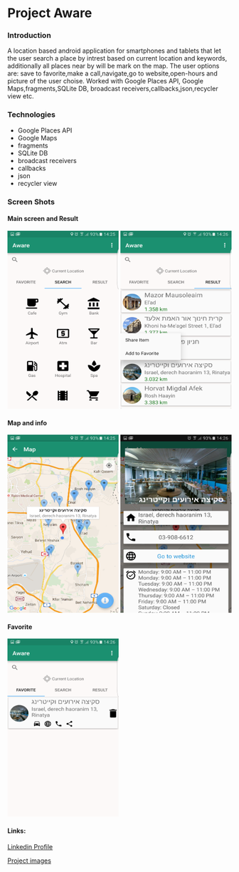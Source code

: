 # Project Aware

### Introduction
A location based android application for smartphones and tablets that let the user search a place by intrest based on current location and keywords, additionally all places near by will be  mark on the map.
The user options are: save to favorite,make a call,navigate,go to website,open-hours and picture of the user choise.
Worked with Google Places API, Google Maps,fragments,SQLite DB, broadcast receivers,callbacks,json,recycler view etc.

### Technologies 

* Google Places API
* Google Maps
* fragments
* SQLite DB
* broadcast receivers
* callbacks
* json 
* recycler view

### Screen Shots

#### Main screen and Result
<img src=https://github.com/dt170/Aware/blob/master/images/main.png width="250" height="400">  <img src=https://github.com/dt170/Aware/blob/master/images/result.png width="250" height="400">

#### Map and info

<img src=https://github.com/dt170/Aware/blob/master/images/map.png width="250" height="400">  <img src=https://github.com/dt170/Aware/blob/master/images/info.png width="250" height="400">

#### Favorite

<img src=https://github.com/dt170/Aware/blob/master/images/fav.png width="250" height="400">


#### Links:
[Linkedin Profile](https://www.linkedin.com/in/dvir-toledano-b462a8113?trk=hp-identity-name)

[Project images](https://photos.google.com/share/AF1QipOIKLYtkMweWEHBTMOD7RfIJDtWnM_fPitNux3LlkWG5zS5Ml1-wePs3r1ofMbv8Q?key=UDcyQTZqNENZV25qbHhaMlBFWTk3ZU9UcmM0UGNB)
